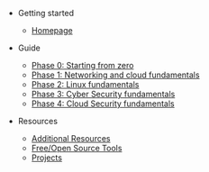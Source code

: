 - Getting started

    - [Homepage](/#homepage)

- Guide

  - [Phase 0: Starting from zero](phase0/README.md)
  - [Phase 1: Networking and cloud fundamentals](phase1/README.md)
  - [Phase 2: Linux fundamentals](phase2/README.md)
  - [Phase 3: Cyber Security fundamentals](phase3/README.md)
  - [Phase 4: Cloud Security fundamentals](phase4/README.md)

- Resources

  - [Additional Resources](Additional/README.md)
  - [Free/Open Source Tools](Tools/README.md)
  - [Projects](Projects/README.md)
